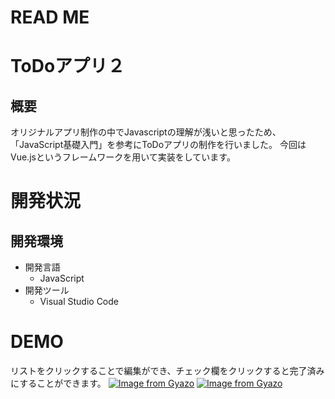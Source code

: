 # READ ME

# ToDoアプリ２

## 概要
オリジナルアプリ制作の中でJavascriptの理解が浅いと思ったため、「JavaScript基礎入門」を参考にToDoアプリの制作を行いました。
今回はVue.jsというフレームワークを用いて実装をしています。

# 開発状況
## 開発環境
  * 開発言語
    * JavaScript
  * 開発ツール
    * Visual Studio Code

# DEMO
リストをクリックすることで編集ができ、チェック欄をクリックすると完了済みにすることができます。
[![Image from Gyazo](https://i.gyazo.com/b5c3160c4cf9f414f936381d75ed9fb3.gif)](https://gyazo.com/b5c3160c4cf9f414f936381d75ed9fb3)
[![Image from Gyazo](https://i.gyazo.com/b6339f1b91e207a36bbedb38531e10d0.gif)](https://gyazo.com/b6339f1b91e207a36bbedb38531e10d0)